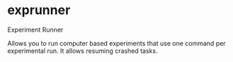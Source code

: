 # exprunner
Experiment Runner

Allows you to run computer based experiments that use one command per experimental run. It allows resuming crashed tasks.
